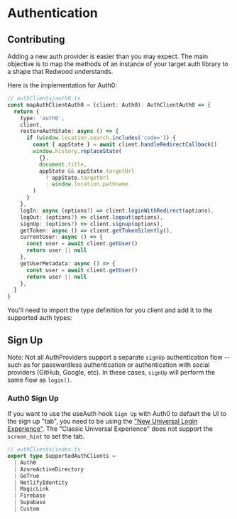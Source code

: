 # Authentication

## Contributing

Adding a new auth provider is easier than you may expect. The main objective is to map the methods of an instance of your target auth library to a shape that Redwood understands.

Here is the implementation for Auth0:

```ts
// authClients/auth0.ts
const mapAuthClientAuth0 = (client: Auth0): AuthClientAuth0 => {
  return {
    type: 'auth0',
    client,
    restoreAuthState: async () => {
      if (window.location.search.includes('code=')) {
        const { appState } = await client.handleRedirectCallback()
        window.history.replaceState(
          {},
          document.title,
          appState && appState.targetUrl
            ? appState.targetUrl
            : window.location.pathname
        )
      }
    },
    logIn: async (options?) => client.loginWithRedirect(options),
    logOut: (options?) => client.logout(options),
    signUp: (options?) => client.signup(options),
    getToken: async () => client.getTokenSilently(),
    currentUser: async () => {
      const user = await client.getUser()
      return user || null
    },
    getUserMetadata: async () => {
      const user = await client.getUser()
      return user || null
    },
  }
}
```

You'll need to import the type definition for you client and add it to the supported auth types:

## Sign Up

Note: Not all AuthProviders support a separate `signUp` authentication flow -- such as for passwordless authentication or authentication with social providers (GitHub, Google, etc). In these cases, `signUp` will perform the same flow as `login()`.

### Auth0 Sign Up

If you want to use the useAuth hook `Sign Up` with Auth0 to default the UI to the sign up "tab", you need to be using the ["New Universal Login Experience"](https://auth0.com/docs/universal-login/new-experience). The "Classic Universal Experience" does not support the `screen_hint` to set the tab.

```ts
// authClients/index.ts
export type SupportedAuthClients =
  | Auth0
  | AzureActiveDirectory
  | GoTrue
  | NetlifyIdentity
  | MagicLink
  | Firebase
  | Supabase
  | Custom
```
